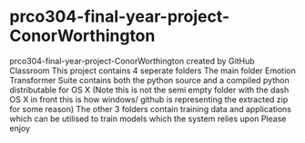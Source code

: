 # prco304-final-year-project-ConorWorthington
prco304-final-year-project-ConorWorthington created by GitHub Classroom
This project contains 4 seperate folders 
The main folder Emotion Transformer Suite contains both the python source and a compiled python distributable for OS X (Note this is not the semi empty folder with the dash OS X in front this is how windows/ github is representing the extracted zip for some reason)
The other 3 folders contain training data and applications which can be utilised to train models which the system relies upon
Please enjoy
